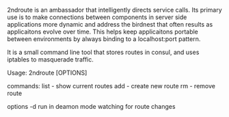 2ndroute is an ambassador that intelligently directs service calls.  Its primary use is to make connections between components
in server side applications more dynamic and address the birdnest that often results as applicaitons evolve over time.  This
helps keep applicaitons portable between environments by always binding to a localhost:port pattern.

It is a small command line tool that stores routes in consul, and uses iptables to masquerade traffic.

  Usage:
  2ndroute [OPTIONS] <command>
  
  commands:
    list - show current routes
    add  - create new route
    rm   - remove route

  options
    -d   run in deamon mode watching for route changes


